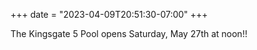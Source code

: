 +++
date = "2023-04-09T20:51:30-07:00"
+++

The Kingsgate 5 Pool opens Saturday, May 27th at noon!!
